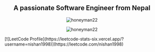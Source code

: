 <h2 align="center">A passionate Software Engineer from Nepal</h2>

<p align="center"> <img src="https://komarev.com/ghpvc/?username=honeyman22&label=Profile%20views&color=0e75b6&style=flat" alt="honeyman22" /> </p>



<p align="center"><img align="center" src="https://github-readme-stats.vercel.app/api/top-langs?username=honeyman22&show_icons=true&locale=en&layout=compact" alt="honeyman22" /></p>
[![LeetCode Profile](https://leetcode-stats-six.vercel.app/?username=nishan1998)](https://leetcode.com/nishan1998)
